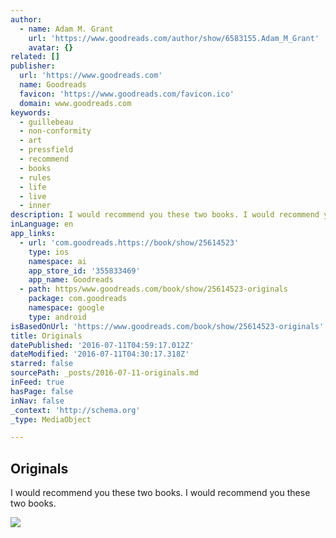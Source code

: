 ```yaml
---
author:
  - name: Adam M. Grant
    url: 'https://www.goodreads.com/author/show/6583155.Adam_M_Grant'
    avatar: {}
related: []
publisher:
  url: 'https://www.goodreads.com'
  name: Goodreads
  favicon: 'https://www.goodreads.com/favicon.ico'
  domain: www.goodreads.com
keywords:
  - guillebeau
  - non-conformity
  - art
  - pressfield
  - recommend
  - books
  - rules
  - life
  - live
  - inner
description: I would recommend you these two books. I would recommend you these two books.
inLanguage: en
app_links:
  - url: 'com.goodreads.https://book/show/25614523'
    type: ios
    namespace: ai
    app_store_id: '355833469'
    app_name: Goodreads
  - path: https/www.goodreads.com/book/show/25614523-originals
    package: com.goodreads
    namespace: google
    type: android
isBasedOnUrl: 'https://www.goodreads.com/book/show/25614523-originals'
title: Originals
datePublished: '2016-07-11T04:59:17.012Z'
dateModified: '2016-07-11T04:30:17.318Z'
starred: false
sourcePath: _posts/2016-07-11-originals.md
inFeed: true
hasPage: false
inNav: false
_context: 'http://schema.org'
_type: MediaObject

---
```

<article style=""><h1>Originals</h1><p>I would recommend you these two books. I would recommend you these two books.</p><img src="https://i.gr-assets.com/images/S/photo.goodreads.com/books/1445791874i/25614523._UY400_SS400_.jpg" /></article>